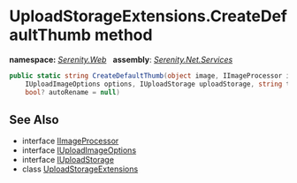 # UploadStorageExtensions.CreateDefaultThumb method
**namespace:** *[Serenity.Web](../../README.md#serenity.web-namespace)*   **assembly**: *[Serenity.Net.Services](../../README.md)*

```csharp
public static string CreateDefaultThumb(object image, IImageProcessor imageProcessor, 
    IUploadImageOptions options, IUploadStorage uploadStorage, string temporaryFile, 
    bool? autoRename = null)
```

## See Also

* interface [IImageProcessor](../../global/IImageProcessor.md)
* interface [IUploadImageOptions](../Serenity.Net.Core/../../Serenity.ComponentModel/IUploadImageOptions.md)
* interface [IUploadStorage](../IUploadStorage.md)
* class [UploadStorageExtensions](../UploadStorageExtensions.md)